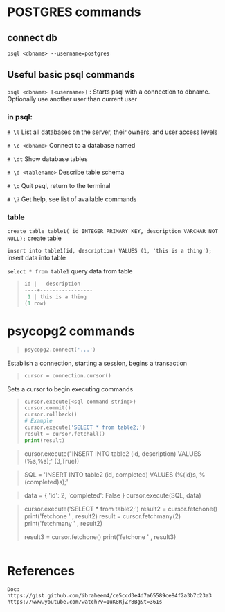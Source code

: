 # POSTGRES commands

## connect db
    psql <dbname> --username=postgres

## Useful basic psql commands
`psql <dbname> [<username>]` : Starts psql with a connection to dbname. Optionally use another user than current user

### in psql:
`# \l` List all databases on the server, their owners, and user access levels

`# \c <dbname>` Connect to a database named

`# \dt` Show database tables

`# \d <tablename>` Describe table schema

`# \q` Quit psql, return to the terminal

`# \?` Get help, see list of available commands

### table
`create table table1( id INTEGER PRIMARY KEY, description VARCHAR NOT NULL);` create table

`insert into table1(id, description) VALUES (1, 'this is a thing');` insert data into table

`select * from table1` query data from table

>```php
> id |   description   
>----+-----------------
>  1 | this is a thing
> (1 row)
>```

# psycopg2 commands

>```python 
> psycopg2.connect('...')
>```
Establish a connection, starting a session, begins a transaction

>```python 
> cursor = connection.cursor()
>```
Sets a cursor to begin executing commands

>```python 
> cursor.execute(<sql command string>)
> cursor.commit()
> cursor.rollback()
> # Example
> cursor.execute('SELECT * from table2;')
> result = cursor.fetchall()
> print(result)

> cursor.execute("INSERT INTO table2 (id, description) VALUES (%s,%s);' (3,True))

> SQL = 'INSERT INTO table2 (id, completed) VALUES (%(id)s, %(completed)s);'

> data = {
>   'id': 2,
>   'completed': False
> }
> cursor.execute(SQL, data)

> cursor.execute('SELECT * from table2;')
> result2 = cursor.fetchone()
> print('fetchone ' , result2)
> result = cursor.fetchmany(2)
> print('fetchmany ' , result2)
>
> result3 = cursor.fetchone()
> print('fetchone ' , result3)

>```

# References
    Doc: https://gist.github.com/ibraheem4/ce5ccd3e4d7a65589ce84f2a3b7c23a3
    https://www.youtube.com/watch?v=1uK8RjZr8Bg&t=361s

